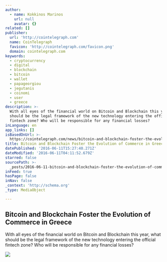 ```yaml
---
author:
  - name: Kokkinos Marinos
    url: null
    avatar: {}
related: []
publisher:
  url: 'http://cointelegraph.com'
  name: CoinTelegraph
  favicon: 'http://cointelegraph.com/favicon.png'
  domain: cointelegraph.com
keywords:
  - cryptocurrency
  - digital
  - blockchain
  - bitcoin
  - wallet
  - papageorgiou
  - jegutanis
  - coinomi
  - user
  - greece
description: >-
  With all eyes of the financial world on Bitcoin and Blockchain this year, what
  should be the legal framework of the new technology entering the official
  fintech zone? Who will be responsible for any financial losses?
inLanguage: en
app_links: []
isBasedOnUrl: >-
  https://cointelegraph.com/news/bitcoin-and-blockchain-foster-the-evolution-of-commerce-in-greece
title: Bitcoin and Blockchain Foster the Evolution of Commerce in Greece
datePublished: '2016-06-11T15:27:40.271Z'
dateModified: '2016-06-11T04:11:52.679Z'
starred: false
sourcePath: >-
  _posts/2016-06-11-bitcoin-and-blockchain-foster-the-evolution-of-commerce-in-g.md
inFeed: true
hasPage: false
inNav: false
_context: 'http://schema.org'
_type: MediaObject

---
```

<article style=""><h1>Bitcoin and Blockchain Foster the Evolution of Commerce in Greece</h1><p>With all eyes of the financial world on Bitcoin and Blockchain this year, what should be the legal framework of the new technology entering the official fintech zone? Who will be responsible for any financial losses?</p><img src="http://cointelegraph.com/images/725_aHR0cDovL2NvaW50ZWxlZ3JhcGguY29tL3N0b3JhZ2UvdXBsb2Fkcy92aWV3LzkzZjNlNWE5NWRjYmIxMjdlYzY2OWU3NmI5Y2RmNzk4LmpwZw==.jpg" /></article>